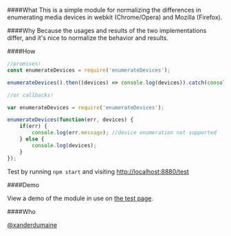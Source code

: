 ####What
This is a simple module for normalizing the differences in enumerating media devices in webkit (Chrome/Opera) and Mozilla (Firefox).

####Why
Because the usages and results of the two implementations differ, and it's nice to normalize the behavior and results.

####How

```javascript
//promises!
const enumerateDevices = require('enumerateDevices');

enumerateDevices().then((devices) => console.log(devices)).catch(console.log.bind(console));

//or callbacks!

var enumerateDevices = require('enumerateDevices');

enumerateDevices(function(err, devices) {
    if(err) {
        console.log(err.message); //device enumeration not supported
    } else {
        console.log(devices);
    }
});
```

Test by running `npm start` and visiting [http://localhost:8880/test](http://localhost:8880/test/)

####Demo

View a demo of the module in use on [the test page](https://xdumaine.github.io/enumerateDevices/test/).

####Who

[@xanderdumaine](https://twitter.com/xanderdumaine)
